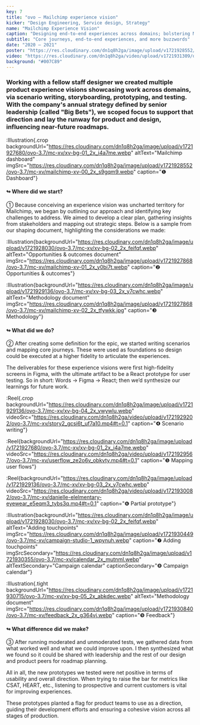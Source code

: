 ```yaml
---
key: 7
title: "ovo – Mailchimp experience vision"
kicker: "Design Engineering, Service design, Strategy"
name: "Mailchimp Experience Vision"
caption: "Designing end-to-end experiences across domains; bolstering Mailchimp's strategic direction."
subtitle: "Core journeys, end-to-end experiences, and more buzzwords"
date: "2020 – 2021"
poster: "https://res.cloudinary.com/dn1q8h2ga/image/upload/v1721928552/ovo-3.7/mc-xv/mailchimp-xv-00_2x_s9gqm9.webp"
video: "https://res.cloudinary.com/dn1q8h2ga/video/upload/v1721931309/ovo-3.7/mc-xv/xv_auv2cw.mp4"
background: "#007C89"
---
```


### Working with a fellow staff designer we created multiple product experience visions showcasing work across domains, via scenario writing, storyboarding, prototyping, and testing. With the company's annual strategy defined by senior leadership (called "Big Bets"), we scoped focus to support that direction and lay the runway for product and design, influencing near-future roadmaps.

:Illustration{.crop backgroundUrl="https://res.cloudinary.com/dn1q8h2ga/image/upload/v1721927680/ovo-3.7/mc-xv/xv-bg-01_2x_i4a7me.webp" altText="Mailchimp dashboard" imgSrc="https://res.cloudinary.com/dn1q8h2ga/image/upload/v1721928552/ovo-3.7/mc-xv/mailchimp-xv-00_2x_s9gqm9.webp" caption="❶ Dashboard"}

#### ↬ Where did we start?

① Because conceiving an experience vision was uncharted territory for Mailchimp, we began by outlining our approach and identifying key challenges to address. We aimed to develop a clear plan, gathering insights from stakeholders and mapping out strategic steps. Below is a sample from our shaping document, highlighting the considerations we made:

:Illustration{backgroundUrl="https://res.cloudinary.com/dn1q8h2ga/image/upload/v1721928030/ovo-3.7/mc-xv/xv-bg-02_2x_feifqf.webp" altText="Opportunities & outcomes document" imgSrc="https://res.cloudinary.com/dn1q8h2ga/image/upload/v1721927868/ovo-3.7/mc-xv/mailchimp-xv-01_2x_y0bi7t.webp" caption="❷ Opportunities & outcomes"}

:Illustration{backgroundUrl="https://res.cloudinary.com/dn1q8h2ga/image/upload/v1721929136/ovo-3.7/mc-xv/xv-bg-03_2x_y7cwhc.webp" altText="Methodology document" imgSrc="https://res.cloudinary.com/dn1q8h2ga/image/upload/v1721927868/ovo-3.7/mc-xv/mailchimp-xv-02_2x_tfywkk.jpg" caption="❸ Methodology"}

#### ↬ What did we do?

② After creating some definition for the epic, we started writing scenarios and mapping core journeys. These were used as foundations so design could be executed at a higher fidelity to articulate the experiences.

The deliverables for these experience visions were first high-fidelity screens in Figma, with the ultimate artifact to be a React prototype for user testing. So in short: Words → Figma → React; then we’d synthesize our learnings for future work.

:Reel{.crop backgroundUrl="https://res.cloudinary.com/dn1q8h2ga/image/upload/v1721929136/ovo-3.7/mc-xv/xv-bg-04_2x_vwywlu.webp" videoSrc="https://res.cloudinary.com/dn1q8h2ga/video/upload/v1721929202/ovo-3.7/mc-xv/story2_gcsi6t_uf7a10.mp4#t=0.1" caption="❹ Scenario writing"}

:Reel{backgroundUrl="https://res.cloudinary.com/dn1q8h2ga/image/upload/v1721927680/ovo-3.7/mc-xv/xv-bg-01_2x_i4a7me.webp" videoSrc="https://res.cloudinary.com/dn1q8h2ga/video/upload/v1721929567/ovo-3.7/mc-xv/userflow_ze2o6v_obkvty.mp4#t=0.1" caption="❺ Mapping user flows"}

:Reel{backgroundUrl="https://res.cloudinary.com/dn1q8h2ga/image/upload/v1721929136/ovo-3.7/mc-xv/xv-bg-03_2x_y7cwhc.webp" videoSrc="https://res.cloudinary.com/dn1q8h2ga/video/upload/v1721930082/ovo-3.7/mc-xv/danielle-elelmentary-eyewear_e5eqm3_tybs3q.mp4#t=0.1" caption="❻ Partial prototype"}

:Illustration{backgroundUrl="https://res.cloudinary.com/dn1q8h2ga/image/upload/v1721928030/ovo-3.7/mc-xv/xv-bg-02_2x_feifqf.webp" altText="Adding touchpoints" imgSrc="https://res.cloudinary.com/dn1q8h2ga/image/upload/v1721930449/ovo-3.7/mc-xv/campaign-studio-1_wpynuh.webp" caption="❼ Adding touchpoints" imgSrcSecondary="https://res.cloudinary.com/dn1q8h2ga/image/upload/v1721930355/ovo-3.7/mc-xv/calendar_2x_mutnml.webp" altTextSecondary="Campaign calendar" captionSecondary="❽ Campaign calendar"}

:Illustration{.tight backgroundUrl="https://res.cloudinary.com/dn1q8h2ga/image/upload/v1721930715/ovo-3.7/mc-xv/xv-bg-05_2x_abkdec.webp" altText="Methodology document" imgSrc="https://res.cloudinary.com/dn1q8h2ga/image/upload/v1721930840/ovo-3.7/mc-xv/feedback_2x_g364vj.webp" caption="❾ Feedback"}

#### ↬ What difference did we make?

③ After running moderated and unmoderated tests, we gathered data from what worked well and what we could improve upon. I then synthesized what we found so it could be shared with leadership and the rest of our design and product peers for roadmap planning.

All in all, the new prototypes we tested were net positive in terms of usability and overall direction. When trying to raise the bar for metrics like CSAT, HEART, etc., listening to prospective and current customers is vital for improving experiences.

These prototypes planted a flag for product teams to use as a direction, guiding their development efforts and ensuring a cohesive vision across all stages of production.
